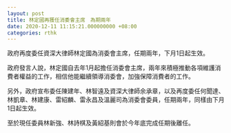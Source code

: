 ```yaml
---
layout: post
title: 林定國再獲任消委會主席　為期兩年
date: 2020-12-11 11:15:21.000000000 +08:00
categories: rthk
---
```


政府再度委任資深大律師林定國為消委會主席，任期兩年，下月1日起生效。

政府發言人說，林定國自去年1月起擔任消委會主席，兩年來積極推動各項維護消費者權益的工作，相信他能繼續領導消委會，加強保障消費者的工作。

另外，政府宣布委任陳建年、林智遠及資深大律師余承章，以及再度委任何聞達、林凱章、林建康、雷紹麟、雷永昌及溫麗司為消委會委員，任期兩年，同樣由下月1日起生效。

至於現任委員林新強、林詩棋及黃紹基則會於今年底完成任期後離任。
